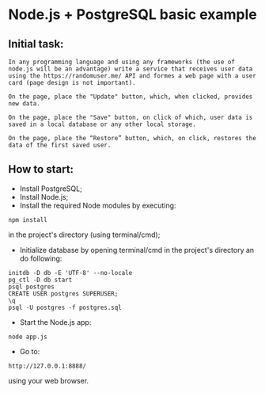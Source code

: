 # Node.js + PostgreSQL basic example

## Initial task:
```
In any programming language and using any frameworks (the use of node.js will be an advantage) write a service that receives user data using the https://randomuser.me/ API and formes a web page with a user card (page design is not important).

On the page, place the "Update" button, which, when clicked, provides new data.

On the page, place the "Save" button, on click of which, user data is saved in a local database or any other local storage.

On the page, place the “Restore” button, which, on click, restores the data of the first saved user.
```
## How to start:
* Install PostgreSQL;
* Install Node.js;
* Install the required Node modules by executing:
```
npm install
```
in the project's directory (using terminal/cmd);
* Initialize database by opening terminal/cmd in the project's directory an do following:
```
initdb -D db -E 'UTF-8' --no-locale
pg_ctl -D db start
psql postgres
CREATE USER postgres SUPERUSER;
\q
psql -U postgres -f postgres.sql
```
* Start the Node.js app:
```
node app.js
```
*  Go to:
```
http://127.0.0.1:8888/
```
using your web browser.
